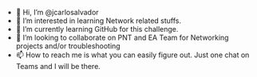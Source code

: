 - 👋 Hi, I’m @jcarlosalvador
- 👀 I’m interested in learning Network related stuffs.
- 🌱 I’m currently learning GitHub for this challenge.
- 💞️ I’m looking to collaborate on PNT and EA Team for Networking projects and/or troubleshooting
- 📫 How to reach me is what you can easily figure out. Just one chat on Teams and I will be there.

<!---
jcarlosalvador/jcarlosalvador is a ✨ special ✨ repository because its `README.md` (this file) appears on your GitHub profile.
You can click the Preview link to take a look at your changes.
--->

